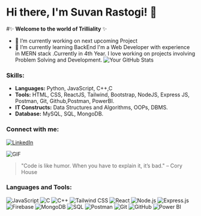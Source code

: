 # Hi there, I'm Suvan Rastogi! 👋
#✨ **Welcome to the world of Trilliality** ✨
- 🔭 I’m currently working on next upcoming Project
- 🌱 I’m currently learning BackEnd
I'm a Web Developer with experience in MERN stack .Currently in 4th Year. I love working on projects involving Problem Solving and Development.
![Your GitHub Stats](https://github-readme-stats.vercel.app/api?username=trilliality&show_icons=true&theme=radical)
### Skills:
- **Languages:** Python, JavaScript, C++,C
- **Tools:** HTML, CSS, ReactJS, Tailwind, Bootstrap, NodeJS, Express JS, Postman, Git, Github,Postman, PowerBI.
- **IT Constructs:** Data Structures and Algorithms, OOPs, DBMS.
- **Database:** MySQL, SQL, MongoDB.
### Connect with me:
[![LinkedIn](https://img.shields.io/badge/-LinkedIn-blue?style=flat&logo=Linkedin&logoColor=white)]([https://www.linkedin.com/in/suvan-rastogi-1a0b2724b/])

![GIF](https://media.giphy.com/media/26uf6qaxqHpYXgjWU/giphy.gif)

> "Code is like humor. When you have to explain it, it’s bad." – Cory House

### Languages and Tools:

![JavaScript](https://img.shields.io/badge/-JavaScript-F7DF1E?style=flat&logo=javascript&logoColor=black)
![C](https://img.shields.io/badge/-C-A8B9CC?style=flat&logo=c&logoColor=white)
![C++](https://img.shields.io/badge/-C++-00599C?style=flat&logo=c%2B%2B&logoColor=white)
![Tailwind CSS](https://img.shields.io/badge/-Tailwind_CSS-38B2AC?style=flat&logo=tailwind-css&logoColor=white)
![React](https://img.shields.io/badge/-React-61DAFB?style=flat&logo=react&logoColor=black)
![Node.js](https://img.shields.io/badge/-Node.js-339933?style=flat&logo=node.js&logoColor=white)
![Express.js](https://img.shields.io/badge/-Express.js-000000?style=flat&logo=express&logoColor=white)
![Firebase](https://img.shields.io/badge/-Firebase-FFCA28?style=flat&logo=firebase&logoColor=black)
![MongoDB](https://img.shields.io/badge/-MongoDB-47A248?style=flat&logo=mongodb&logoColor=white)
![SQL](https://img.shields.io/badge/-SQL-4479A1?style=flat&logo=postgresql&logoColor=white)
![Postman](https://img.shields.io/badge/-Postman-FF6C37?style=flat&logo=postman&logoColor=white)
![Git](https://img.shields.io/badge/-Git-F05032?style=flat&logo=git&logoColor=white)
![GitHub](https://img.shields.io/badge/-GitHub-181717?style=flat&logo=github&logoColor=white)
![Power BI](https://img.shields.io/badge/-Power_BI-F2C811?style=flat&logo=power-bi&logoColor=black)





<!--
**trilliality/trilliality** is a  repository because its `README.md` (this file) appears on your GitHub profile.

Here are some ideas to get you started:

- 🔭 I’m currently working on ...
- 🌱 I’m currently learning ...
- 👯 I’m looking to collaborate on ...
- 🤔 I’m looking for help with ...
- 💬 Ask me about ...
- 📫 How to reach me: ...
- 😄 Pronouns: ...
- ⚡ Fun fact: ...
-->
